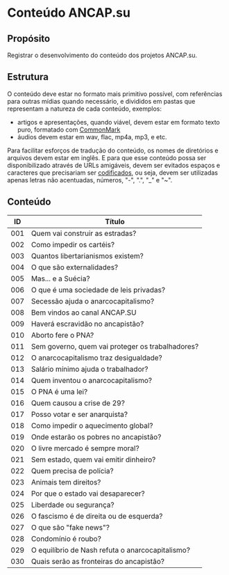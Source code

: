 # Conteúdo ANCAP.su

## Propósito

Registrar o desenvolvimento do conteúdo dos projetos ANCAP.su.

## Estrutura

O conteúdo deve estar no formato mais primitivo possível, com referências para outras mídias quando necessário, e divididos em pastas que representam a natureza de cada conteúdo, exemplos:
* artigos e apresentações, quando viável, devem estar em formato texto puro, formatado com [CommonMark](https://commonmark.org/)
* áudios devem estar em wav, flac, mp4a, mp3, e etc.

Para facilitar esforços de tradução do conteúdo, os nomes de diretórios e arquivos devem estar em inglês. E para que esse conteúdo possa ser disponibilizado através de URLs amigáveis, devem ser evitados espaços e caracteres que precisariam ser [codificados](https://pt.wikipedia.org/wiki/Codifica%C3%A7%C3%A3o_por_cento), ou seja, devem ser utilizadas apenas letras não acentuadas, números, "-", ".", "_" e "~".


## Conteúdo

| ID  | Título                                           |
| --- | ------------------------------------------------ |
| 001 | Quem vai construir as estradas?                  |
| 002 | Como impedir os cartéis?                         |
| 003 | Quantos libertarianismos existem?                |
| 004 | O que são externalidades?                        |
| 005 | Mas... e a Suécia?                               |
| 006 | O que é uma sociedade de leis privadas?          |
| 007 | Secessão ajuda o anarcocapitalismo?              |
| 008 | Bem vindos ao canal ANCAP.SU                     |
| 009 | Haverá escravidão no ancapistão?                 |
| 010 | Aborto fere o PNA?                               |
| 011 | Sem governo, quem vai proteger os trabalhadores? |
| 012 | O anarcocapitalismo traz desigualdade?           |
| 013 | Salário mínimo ajuda o trabalhador?              |
| 014 | Quem inventou o anarcocapitalismo?               |
| 015 | O PNA é uma lei?                                 |
| 016 | Quem causou a crise de 29?                       |
| 017 | Posso votar e ser anarquista?                    |
| 018 | Como impedir o aquecimento global?               |
| 019 | Onde estarão os pobres no ancapistão?            |
| 020 | O livre mercado é sempre moral?                  |
| 021 | Sem estado, quem vai emitir dinheiro?            |
| 022 | Quem precisa de polícia?                         |
| 023 | Animais tem direitos?                            |
| 024 | Por que o estado vai desaparecer?                |
| 025 | Liberdade ou segurança?                          |
| 026 | O fascismo é de direita ou de esquerda?          |
| 027 | O que são "fake news"?                           |
| 028 | Condomínio é roubo?                              |
| 029 | O equilíbrio de Nash refuta o anarcocapitalismo? |
| 030 | Quais serão as fronteiras do ancapistão?         |
